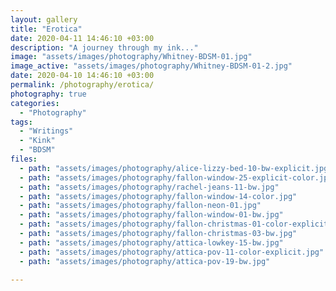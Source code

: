 ```yaml
---
layout: gallery
title: "Erotica"
date: 2020-04-11 14:46:10 +03:00
description: "A journey through my ink..."
image: "assets/images/photography/Whitney-BDSM-01.jpg"
image_active: "assets/images/photography/Whitney-BDSM-01-2.jpg"
date: 2020-04-10 14:46:10 +03:00
permalink: /photography/erotica/
photography: true
categories: 
  - "Photography"
tags:
  - "Writings"
  - "Kink"
  - "BDSM"
files:
  - path: "assets/images/photography/alice-lizzy-bed-10-bw-explicit.jpg"
  - path: "assets/images/photography/fallon-window-25-explicit-color.jpg"
  - path: "assets/images/photography/rachel-jeans-11-bw.jpg"
  - path: "assets/images/photography/fallon-window-14-color.jpg"
  - path: "assets/images/photography/fallon-neon-01.jpg"
  - path: "assets/images/photography/fallon-window-01-bw.jpg"
  - path: "assets/images/photography/fallon-christmas-01-color-explicit.jpg"
  - path: "assets/images/photography/fallon-christmas-03-bw.jpg"
  - path: "assets/images/photography/attica-lowkey-15-bw.jpg"
  - path: "assets/images/photography/attica-pov-11-color-explicit.jpg"
  - path: "assets/images/photography/attica-pov-19-bw.jpg"
  
---
```

